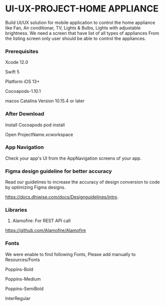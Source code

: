 # UI-UX-PROJECT-HOME APPLIANCE
Build UI/UX solution for mobile application to control the home appliance like Fan, Air conditionar, TV, Lights & Bulbs, Lights with adjustable brightness. We need a screen that have list of all types of appliances From the listing screen only user should be able to control the appliances.

### Prerequisites

Xcode 12.0

Swift 5

Platform iOS 13+

Cocoapods-1.10.1

macos Catalina Version 10.15.4 or later

### After Download

Install Cocoapods pod install

Open ProjectName.xcworkspace

### App Navigation

Check your app's UI from the AppNavigation screens of your app.

### Figma design guideline for better accuracy

Read our guidelines to increase the accuracy of design conversion to code by optimizing Figma designs.

https://docs.dhiwise.com/docs/Designguidelines/intro.

### Libraries

1. Alamofire: For REST API call

https://github.com/Alamofire/Alamofire


### Fonts

We were enable to find following Fonts, Please add manually to Resources/Fonts

Poppins-Bold

Poppins-Medium

Poppins-SemiBold

InterRegular





